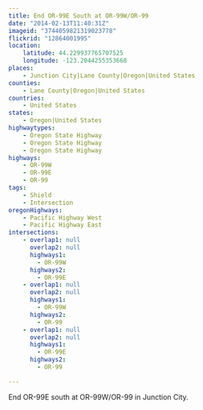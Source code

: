 ```yaml
---
title: End OR-99E South at OR-99W/OR-99
date: "2014-02-13T11:40:31Z"
imageid: "3744059821319023778"
flickrid: "12864001995"
location:
    latitude: 44.229937765707525
    longitude: -123.2044255353668
places:
    - Junction City|Lane County|Oregon|United States
counties:
    - Lane County|Oregon|United States
countries:
    - United States
states:
    - Oregon|United States
highwaytypes:
    - Oregon State Highway
    - Oregon State Highway
    - Oregon State Highway
highways:
    - OR-99W
    - OR-99E
    - OR-99
tags:
    - Shield
    - Intersection
oregonHighways:
    - Pacific Highway West
    - Pacific Highway East
intersections:
    - overlap1: null
      overlap2: null
      highways1:
        - OR-99W
      highways2:
        - OR-99E
    - overlap1: null
      overlap2: null
      highways1:
        - OR-99W
      highways2:
        - OR-99
    - overlap1: null
      overlap2: null
      highways1:
        - OR-99E
      highways2:
        - OR-99

---
```

End OR-99E south at OR-99W/OR-99 in Junction City.